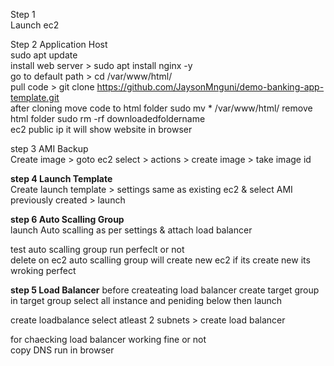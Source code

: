 Step 1  
Launch ec2  

Step 2 Application Host  
sudo apt update  
install web server > sudo apt install nginx -y  
go to default path > cd /var/www/html/  
pull code > git clone https://github.com/JaysonMnguni/demo-banking-app-template.git  
after cloning move code to html folder
sudo mv * /var/www/html/ 
remove html folder
sudo rm -rf downloadedfoldername  
ec2 public ip it will show website in browser

step 3 AMI Backup  
Create image > goto ec2 select > actions > create image > take image id  

**step 4 Launch Template**  
Create launch template > settings same as existing ec2  & select AMI previously created > launch 

**step 6 Auto Scalling Group**  
launch Auto scalling as per settings & attach load balancer  

test auto scalling group run perfeclt or not  
delete on ec2 auto scalling group will create new ec2 if its create new its wroking perfect  


**step 5 Load Balancer** 
before createating load balancer create target group  
in target group select all instance and peniding below then launch  

create loadbalance select atleast 2 subnets  > create load balancer  

for chaecking load balancer working fine or not  
copy DNS run in browser  











